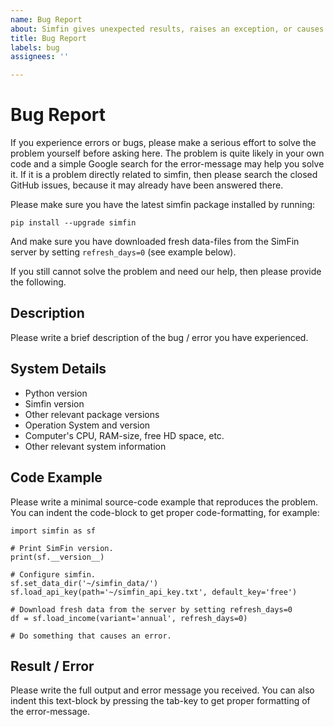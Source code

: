 ```yaml
---
name: Bug Report
about: Simfin gives unexpected results, raises an exception, or causes another problem
title: Bug Report
labels: bug
assignees: ''

---
```


# Bug Report

If you experience errors or bugs, please make a serious effort to solve the
problem yourself before asking here. The problem is quite likely in your own
code and a simple Google search for the error-message may help you solve it.
If it is a problem directly related to simfin, then please search the closed
GitHub issues, because it may already have been answered there.

Please make sure you have the latest simfin package installed by running:

    pip install --upgrade simfin
 
And make sure you have downloaded fresh data-files from the SimFin server
by setting `refresh_days=0` (see example below).

If you still cannot solve the problem and need our help, then please provide
the following.


## Description

Please write a brief description of the bug / error you have experienced.


## System Details

- Python version
- Simfin version
- Other relevant package versions
- Operation System and version
- Computer's CPU, RAM-size, free HD space, etc.
- Other relevant system information


## Code Example

Please write a minimal source-code example that reproduces the problem.
You can indent the code-block to get proper code-formatting, for example:

    import simfin as sf

    # Print SimFin version.
    print(sf.__version__)

    # Configure simfin.
    sf.set_data_dir('~/simfin_data/')
    sf.load_api_key(path='~/simfin_api_key.txt', default_key='free')

    # Download fresh data from the server by setting refresh_days=0
    df = sf.load_income(variant='annual', refresh_days=0)

    # Do something that causes an error.


## Result / Error

Please write the full output and error message you received. You can also
indent this text-block by pressing the tab-key to get proper formatting
of the error-message.
